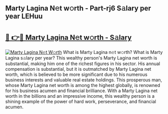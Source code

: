 ## Marty Lagina N𝚎t w𝚘rth - Part-rj6 S𝚊lary per year LEHuu

# <h2><a href="http://gc02kf.nevu.top/?p=Marty+Lagina">🔗 👉🔴 Marty Lagina N𝚎t w𝚘rth - S𝚊lary</a></h2>

[![Marty Lagina N𝚎t W𝚘rth](https://i.imgur.com/Oavwk0R.jpeg)](http://gc02kf.nevu.top/?p=Marty+Lagina)
What is Marty Lagina n𝚎t w𝚘rth? What is Marty Lagina s𝚊lary per year?
This wealthy person's Marty Lagina net worth is substantial, making him one of the richest figures in his sector. His annual compensation is substantial, but it is outmatched by Marty Lagina net worth, which is believed to be more significant due to his numerous business interests and valuable real estate holdings. This prosperous man, whose Marty Lagina net worth is among the highest globally, is renowned for his business acumen and financial brilliance. With a Marty Lagina net worth in the billions and an impressive income, this wealthy person is a shining example of the power of hard work, perseverance, and financial acumen.
